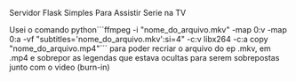 Servidor Flask Simples Para Assistir Serie na TV

Usei o comando  python´´´ffmpeg -i "nome_do_arquivo.mkv" -map 0:v -map 0:a -vf "subtitles='nome_do_arquivo.mkv':si=4" -c:v libx264 -c:a copy "nome_do_arquivo.mp4"´´´ para poder recriar o arquivo do ep .mkv, em .mp4 e sobrepor as legendas que estava ocultas para serem sobrepostas junto com o video (burn-in)